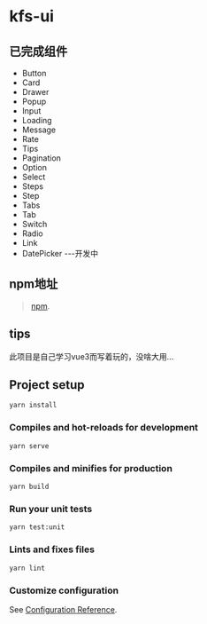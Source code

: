 # kfs-ui

## 已完成组件
* Button
* Card
* Drawer
* Popup
* Input
* Loading
* Message
* Rate
* Tips
* Pagination
* Option
* Select
* Steps
* Step
* Tabs
* Tab
* Switch
* Radio
* Link
* DatePicker ---开发中

## npm地址
> [npm](https://www.npmjs.com/package/kfs-ui).

## tips
此项目是自己学习vue3而写着玩的，没啥大用...

## Project setup
```
yarn install
```
### Compiles and hot-reloads for development
```
yarn serve
```
### Compiles and minifies for production
```
yarn build
```
### Run your unit tests
```
yarn test:unit
```
### Lints and fixes files
```
yarn lint
```
### Customize configuration
See [Configuration Reference](https://cli.vuejs.org/config/).
